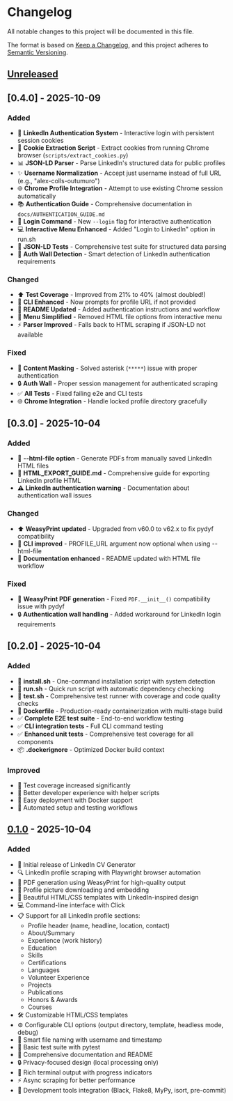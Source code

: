 # Changelog

All notable changes to this project will be documented in this file.

The format is based on [Keep a Changelog](https://keepachangelog.com/en/1.0.0/),
and this project adheres to [Semantic Versioning](https://semver.org/spec/v2.0.0.html).

## [Unreleased]

## [0.4.0] - 2025-10-09

### Added
- 🔐 **LinkedIn Authentication System** - Interactive login with persistent session cookies
- 🍪 **Cookie Extraction Script** - Extract cookies from running Chrome browser (`scripts/extract_cookies.py`)
- 📊 **JSON-LD Parser** - Parse LinkedIn's structured data for public profiles
- ✨ **Username Normalization** - Accept just username instead of full URL (e.g., "alex-colls-outumuro")
- 🌐 **Chrome Profile Integration** - Attempt to use existing Chrome session automatically
- 📚 **Authentication Guide** - Comprehensive documentation in `docs/AUTHENTICATION_GUIDE.md`
- 🔐 **Login Command** - New `--login` flag for interactive authentication
- 💻 **Interactive Menu Enhanced** - Added "Login to LinkedIn" option in run.sh
- 🧪 **JSON-LD Tests** - Comprehensive test suite for structured data parsing
- 🎯 **Auth Wall Detection** - Smart detection of LinkedIn authentication requirements

### Changed
- ⬆️ **Test Coverage** - Improved from 21% to 40% (almost doubled!)
- 🔧 **CLI Enhanced** - Now prompts for profile URL if not provided
- 📝 **README Updated** - Added authentication instructions and workflow
- 🎨 **Menu Simplified** - Removed HTML file options from interactive menu
- ⚡ **Parser Improved** - Falls back to HTML scraping if JSON-LD not available

### Fixed
- 🐛 **Content Masking** - Solved asterisk (`*****`) issue with proper authentication
- 🔒 **Auth Wall** - Proper session management for authenticated scraping
- ✅ **All Tests** - Fixed failing e2e and CLI tests
- 🌐 **Chrome Integration** - Handle locked profile directory gracefully

## [0.3.0] - 2025-10-04

### Added
- 📜 **--html-file option** - Generate PDFs from manually saved LinkedIn HTML files
- 📖 **HTML_EXPORT_GUIDE.md** - Comprehensive guide for exporting LinkedIn profile HTML
- ⚠️ **LinkedIn authentication warning** - Documentation about authentication wall issues

### Changed
- ⬆️ **WeasyPrint updated** - Upgraded from v60.0 to v62.x to fix pydyf compatibility
- 📄 **CLI improved** - PROFILE_URL argument now optional when using --html-file
- 📝 **Documentation enhanced** - README updated with HTML file workflow

### Fixed
- 🐛 **WeasyPrint PDF generation** - Fixed `PDF.__init__()` compatibility issue with pydyf
- 🔒 **Authentication wall handling** - Added workaround for LinkedIn login requirements

## [0.2.0] - 2025-10-04

### Added
- 🚀 **install.sh** - One-command installation script with system detection
- 🚀 **run.sh** - Quick run script with automatic dependency checking
- 🧪 **test.sh** - Comprehensive test runner with coverage and code quality checks
- 🐳 **Dockerfile** - Production-ready containerization with multi-stage build
- ✅ **Complete E2E test suite** - End-to-end workflow testing
- ✅ **CLI integration tests** - Full CLI command testing
- ✅ **Enhanced unit tests** - Comprehensive test coverage for all components
- 📦 **.dockerignore** - Optimized Docker build context

### Improved
- 🧪 Test coverage increased significantly
- 📝 Better developer experience with helper scripts
- 🐳 Easy deployment with Docker support
- 🔧 Automated setup and testing workflows

## [0.1.0] - 2025-10-04

### Added
- 🎉 Initial release of LinkedIn CV Generator
- 🔍 LinkedIn profile scraping with Playwright browser automation
- 📄 PDF generation using WeasyPrint for high-quality output
- 📸 Profile picture downloading and embedding
- 🎨 Beautiful HTML/CSS templates with LinkedIn-inspired design
- 💻 Command-line interface with Click
- 📋 Support for all LinkedIn profile sections:
  - Profile header (name, headline, location, contact)
  - About/Summary
  - Experience (work history)
  - Education
  - Skills
  - Certifications
  - Languages
  - Volunteer Experience
  - Projects
  - Publications
  - Honors & Awards
  - Courses
- 🛠️ Customizable HTML/CSS templates
- ⚙️ Configurable CLI options (output directory, template, headless mode, debug)
- 🎯 Smart file naming with username and timestamp
- 🧪 Basic test suite with pytest
- 📖 Comprehensive documentation and README
- 🔒 Privacy-focused design (local processing only)
- 🎨 Rich terminal output with progress indicators
- ⚡ Async scraping for better performance
- 🔧 Development tools integration (Black, Flake8, MyPy, isort, pre-commit)

[Unreleased]: https://github.com/alexcolls/linkedin-cv/compare/v0.1.0...HEAD
[0.1.0]: https://github.com/alexcolls/linkedin-cv/releases/tag/v0.1.0
